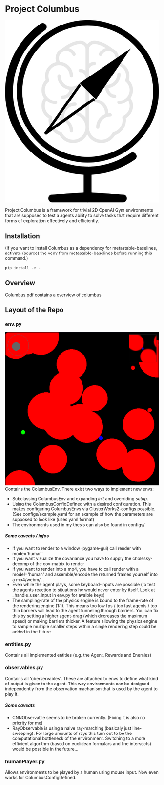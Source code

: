 # Project Columbus

<p align='center'>
  <img src='./icon.svg'>
</p>

Project Columbus is a framework for trivial 2D OpenAI Gym environments that are supposed to test a agents ability to solve tasks that require different forms of exploration effectively and efficiently.

## Installation

(If you want to install Columbus as a dependency for metastable-baselines, activate (source) the venv from metastable-baselines before running this command.)

```
pip install -e .
```

## Overview
Columbus.pdf contains a overview of columbus.

## Layout of the Repo

### env.py

![Screenshot](./img_README.png)  
Contains the ColumbusEnv.
There exist two ways to implement new envs:

- Subclassing ColumbusEnv and expanding _init_ and overriding _setup_.
- Using the ColumbusConfigDefined with a desired configuration. This makes configuring ColumbusEnvs via ClusterWorks2-configs possible. (See configs/example.yaml for an example of how the parameters are supposed to look like (uses yaml format)
- The environments used in my thesis can also be found in configs/

##### Some caveats / infos

- If you want to render to a window (pygame-gui) call render with mode='human'
- If you want visualize the covariance you have to supply the cholesky-decomp of the cov-matrix to render
- If you want to render into a mp4, you have to call render with a mode!='human' and assemble/encode the returned frames yourself into a mp4/webm/...
- Even while the agent plays, some keyboard-inputs are possible (to test the agents reaction to situations he would never enter by itself. Look at \_handle_user_input in env.py for avaible keys)
- The sampling-rate of the physics engine is bound to the frame-rate of the rendering engine (1:1). This means too low fps / too fast agents / too thin barriers will lead to the agent tunneling through barriers. You can fix this by setting a higher agent-drag (which decreases the maximum speed) or making barriers thicker. A feature allowing the physics engine to sample multiple smaller steps within a single rendering step could be added in the future.

### entities.py

Contains all implemented entities (e.g. the Agent, Rewards and Enemies)

### observables.py

Contains all 'oberservables'. These are attached to envs to define what kind of output is given to the agent. This way environments can be designed independently from the observation machanism that is used by the agent to play it.

##### Some caveats

- CNNObservable seems to be broken currently. (Fixing it is also no priority for me)
- RayObservable is using a naive ray-marching (basicaly just line-sweeping). For large amounts of rays this turn out to be the computational bottleneck of the environment. Switching to a more efficient algorithm (based on euclidean formulars and line intersects) would be possible in the future...

### humanPlayer.py

Allows environments to be played by a human using mouse input. Now even works for ColumbusConfigDefined.
